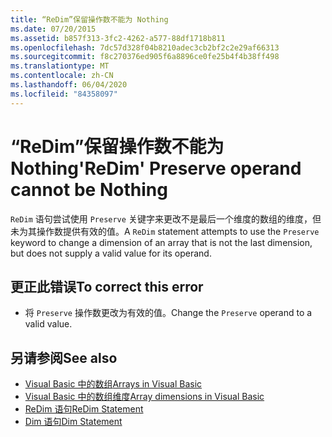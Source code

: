 ```yaml
---
title: “ReDim”保留操作数不能为 Nothing
ms.date: 07/20/2015
ms.assetid: b857f313-3fc2-4262-a577-88df1718b811
ms.openlocfilehash: 7dc57d328f04b8210adec3cb2bf2c2e29af66313
ms.sourcegitcommit: f8c270376ed905f6a8896ce0fe25b4f4b38ff498
ms.translationtype: MT
ms.contentlocale: zh-CN
ms.lasthandoff: 06/04/2020
ms.locfileid: "84358097"
---
```

# <a name="redim-preserve-operand-cannot-be-nothing"></a><span data-ttu-id="3085e-102">“ReDim”保留操作数不能为 Nothing</span><span class="sxs-lookup"><span data-stu-id="3085e-102">'ReDim' Preserve operand cannot be Nothing</span></span>
<span data-ttu-id="3085e-103">`ReDim` 语句尝试使用 `Preserve` 关键字来更改不是最后一个维度的数组的维度，但未为其操作数提供有效的值。</span><span class="sxs-lookup"><span data-stu-id="3085e-103">A `ReDim` statement attempts to use the `Preserve` keyword to change a dimension of an array that is not the last dimension, but does not supply a valid value for its operand.</span></span>  
  
## <a name="to-correct-this-error"></a><span data-ttu-id="3085e-104">更正此错误</span><span class="sxs-lookup"><span data-stu-id="3085e-104">To correct this error</span></span>  
  
- <span data-ttu-id="3085e-105">将 `Preserve` 操作数更改为有效的值。</span><span class="sxs-lookup"><span data-stu-id="3085e-105">Change the `Preserve` operand to a valid value.</span></span>  
  
## <a name="see-also"></a><span data-ttu-id="3085e-106">另请参阅</span><span class="sxs-lookup"><span data-stu-id="3085e-106">See also</span></span>

- [<span data-ttu-id="3085e-107">Visual Basic 中的数组</span><span class="sxs-lookup"><span data-stu-id="3085e-107">Arrays in Visual Basic</span></span>](../programming-guide/language-features/arrays/index.md)
- [<span data-ttu-id="3085e-108">Visual Basic 中的数组维度</span><span class="sxs-lookup"><span data-stu-id="3085e-108">Array dimensions in Visual Basic</span></span>](../programming-guide/language-features/arrays/array-dimensions.md)
- [<span data-ttu-id="3085e-109">ReDim 语句</span><span class="sxs-lookup"><span data-stu-id="3085e-109">ReDim Statement</span></span>](../language-reference/statements/redim-statement.md)
- [<span data-ttu-id="3085e-110">Dim 语句</span><span class="sxs-lookup"><span data-stu-id="3085e-110">Dim Statement</span></span>](../language-reference/statements/dim-statement.md)
